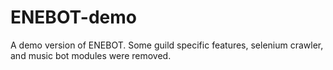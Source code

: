 # ENEBOT-demo
A demo version of ENEBOT. Some guild specific features, selenium crawler, and music bot modules were removed.
